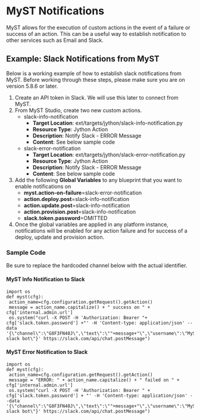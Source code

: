 # MyST Notifications

MyST allows for the execution of custom actions in the event of a failure or success of an action. This can be a useful way to establish notification to other services such as Email and Slack.

## Example: Slack Notifications from MyST

Below is a working example of how to establish slack notifications from MyST.
Before working through these steps, please make sure you are on version 5.8.6 or later.

1. Create an API token in Slack. We will use this later to connect from MyST.
2. From MyST Studio, create two new custom actions.
   - slack-info-notification 
     - **Target Location**: ext/targets/jython/slack-info-notification.py
     - **Resource Type**: Jython Action
     - **Description**: Notify Slack - ERROR Message
     - **Content**: See below sample code
   - slack-error-notification 
     - **Target Location**: ext/targets/jython/slack-error-notification.py
     - **Resource Type**: Jython Action
     - **Description**: Notify Slack - ERROR Message
     - **Content**: See below sample code
3. Add the following **Global Variables** to any blueprint that you want to enable notifications on
   - **myst.action-on-failure**=slack-error-notification
   - **action.deploy.post**=slack-info-notification
   - **action.update.post**=slack-info-notification
   - **action.provision.post**=slack-info-notification
   - **slack.token.password**=OMITTED
4. Once the global variables are applied in any platform instance, notifications will be enabled for any action failure and for success of a deploy, update and provision action.

### Sample Code

Be sure to replace the hardcoded channel below with the actual identifier.

#### MyST Info Notification to Slack

```
import os
def myst(cfg):
 action_name=cfg.configuration.getRequest().getAction()
 message = action_name.capitalize() + " success on " + cfg['internal.admin.url']
 os.system("curl -X POST -H 'Authorization: Bearer "+ cfg['slack.token.password'] +"' -H 'Content-type: application/json' --data '{\"channel\":\"G8F3FN40J\",\"text\":\""+message+"\",\"username\":\"MyST slack bot\"}' https://slack.com/api/chat.postMessage")
```
 
#### MyST Error Notification to Slack

```
import os
def myst(cfg):
 action_name=cfg.configuration.getRequest().getAction()
 message = "ERROR: " + action_name.capitalize() + " failed on " + cfg['internal.admin.url']
 os.system("curl -X POST -H 'Authorization: Bearer " + cfg['slack.token.password'] + "' -H 'Content-type: application/json' --data '{\"channel\":\"G8F3FN40J\",\"text\":\""+message+"\",\"username\":\"MyST slack bot\"}' https://slack.com/api/chat.postMessage")
```